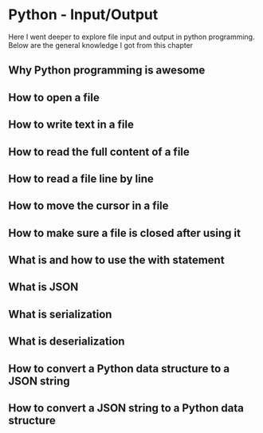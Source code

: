 # Python - Input/Output
Here I went deeper to explore file input and output in python programming. Below are the general
knowledge I got from this chapter

## Why Python programming is awesome
## How to open a file
## How to write text in a file
## How to read the full content of a file
## How to read a file line by line
## How to move the cursor in a file
## How to make sure a file is closed after using it
## What is and how to use the with statement
## What is JSON
## What is serialization
## What is deserialization
## How to convert a Python data structure to a JSON string
## How to convert a JSON string to a Python data structure
